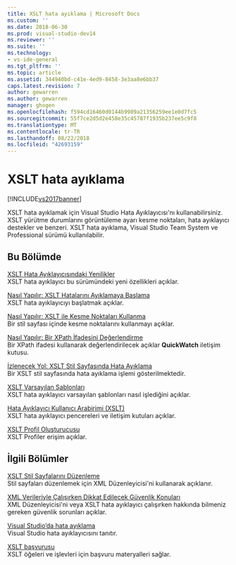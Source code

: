 ```yaml
---
title: XSLT hata ayıklama | Microsoft Docs
ms.custom: ''
ms.date: 2018-06-30
ms.prod: visual-studio-dev14
ms.reviewer: ''
ms.suite: ''
ms.technology:
- vs-ide-general
ms.tgt_pltfrm: ''
ms.topic: article
ms.assetid: 344940bd-c41e-4ed9-8458-3e3aa8e6bb37
caps.latest.revision: 7
author: gewarren
ms.author: gewarren
manager: ghogen
ms.openlocfilehash: f594cd16460d0144b9989a21356259ee1e0d7fc5
ms.sourcegitcommit: 55f7ce2d5d2e458e35c45787f1935b237ee5c9f8
ms.translationtype: MT
ms.contentlocale: tr-TR
ms.lasthandoff: 08/22/2018
ms.locfileid: "42693159"
---
```

# <a name="debugging-xslt"></a>XSLT hata ayıklama
[!INCLUDE[vs2017banner](../includes/vs2017banner.md)]

XSLT hata ayıklamak için Visual Studio Hata Ayıklayıcısı'nı kullanabilirsiniz. XSLT yürütme durumlarını görüntüleme ayarı kesme noktaları, hata ayıklayıcı destekler ve benzeri. XSLT hata ayıklama, Visual Studio Team System ve Professional sürümü kullanılabilir.  
  
## <a name="in-this-section"></a>Bu Bölümde  
 [XSLT Hata Ayıklayıcısındaki Yenilikler](../xml-tools/what-s-new-in-the-xslt-debugger.md)  
 XSLT hata ayıklayıcı bu sürümündeki yeni özellikleri açıklar.  
  
 [Nasıl Yapılır: XSLT Hatalarını Ayıklamaya Başlama](../xml-tools/how-to-start-debugging-xslt.md)  
 XSLT hata ayıklayıcıyı başlatmak açıklar.  
  
 [Nasıl Yapılır: XSLT ile Kesme Noktaları Kullanma](../xml-tools/how-to-use-breakpoints-with-xslt.md)  
 Bir stil sayfası içinde kesme noktalarını kullanmayı açıklar.  
  
 [Nasıl Yapılır: Bir XPath İfadesini Değerlendirme](../xml-tools/how-to-evaluate-an-xpath-expression.md)  
 Bir XPath ifadesi kullanarak değerlendirilecek açıklar **QuickWatch** iletişim kutusu.  
  
 [İzlenecek Yol: XSLT Stil Sayfasında Hata Ayıklama](../xml-tools/walkthrough-debug-an-xslt-style-sheet.md)  
 Bir XSLT stil sayfasında hata ayıklama işlemi gösterilmektedir.  
  
 [XSLT Varsayılan Şablonları](../xml-tools/xslt-default-templates.md)  
 XSLT hata ayıklayıcı varsayılan şablonları nasıl işlediğini açıklar.  
  
 [Hata Ayıklayıcı Kullanıcı Arabirimi (XSLT)](../xml-tools/debugger-user-interface-xslt.md)  
 XSLT hata ayıklayıcı pencereleri ve iletişim kutuları açıklar.  
  
 [XSLT Profil Oluşturucusu](../xml-tools/xslt-profiler.md)  
 XSLT Profiler erişim açıklar.  
  
## <a name="related-sections"></a>İlgili Bölümler  
 [XSLT Stil Sayfalarını Düzenleme](../xml-tools/editing-xslt-style-sheets.md)  
 Stil sayfaları düzenlemek için XML Düzenleyicisi'ni kullanarak açıklanır.  
  
 [XML Verileriyle Çalışırken Dikkat Edilecek Güvenlik Konuları](../xml-tools/security-considerations-when-working-with-xml-data.md)  
 XML Düzenleyicisi'ni veya XSLT hata ayıklayıcı çalışırken hakkında bilmeniz gereken güvenlik sorunları açıklar.  
  
 [Visual Studio’da hata ayıklama](../debugger/debugging-in-visual-studio.md)  
 Visual Studio hata ayıklayıcısını tanıtır.  
  
 [XSLT başvurusu](http://msdn.microsoft.com/en-us/678bcd68-cbbb-4be5-9dd2-40f94488a1cf)  
 XSLT öğeleri ve işlevleri için başvuru materyalleri sağlar.

